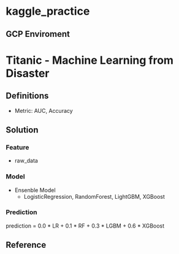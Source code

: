 # kaggle_practice


## GCP Enviroment


# Titanic - Machine Learning from Disaster


## Definitions
- Metric: AUC, Accuracy

## Solution
### Feature
- raw_data

### Model
- Ensenble Model
  - LogisticRegression, RandomForest, LightGBM, XGBoost

### Prediction

prediction = 0.0 * LR + 0.1 * RF + 0.3 * LGBM + 0.6 * XGBoost

## Reference
